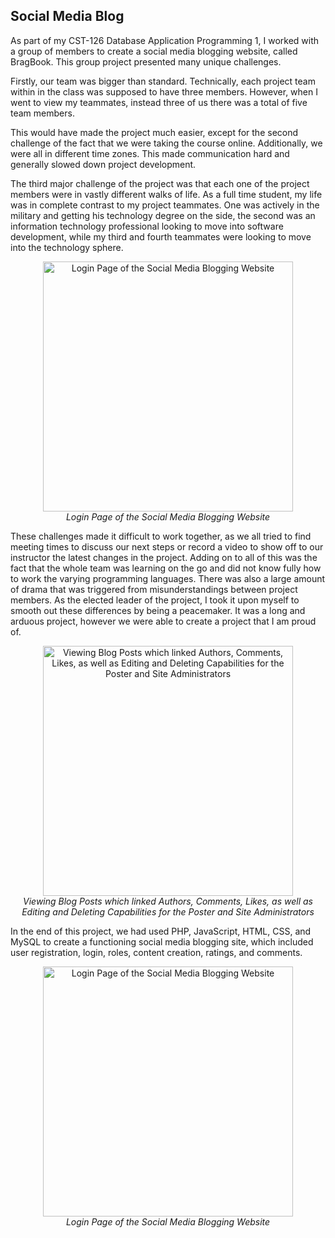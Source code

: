 ## Social Media Blog

As part of my CST-126 Database Application Programming 1, I worked with a group of members to create a social media blogging website, called BragBook. This group project presented many unique challenges. 

Firstly, our team was bigger than standard. Technically, each project team within in the class was supposed to have three members. However, when I went to view my teammates, instead three of us there was a total of five team members.

This would have made the project much easier, except for the second challenge of the fact that we were taking the course online. Additionally, we were all in different time zones. This made communication hard and generally slowed down project development.

The third major challenge of the project was that each one of the project members were in vastly different walks of life.  As a full time student, my life was in complete contrast to my project teammates. One was actively in the military and getting his technology degree on the side, the second was an information technology professional looking to move into software development, while my third and fourth teammates were looking to move into the technology sphere.

<p align="center">
  <img width="400" src="https://user-images.githubusercontent.com/101227901/160267388-cf31d346-0617-4e13-b9fc-d5fb21bd2c8d.PNG" alt="Login Page of the Social Media Blogging Website">
  <br>
  <i>Login Page of the Social Media Blogging Website</i>
</p>

These challenges made it difficult to work together, as we all tried to find meeting times to discuss our next steps or record a video to show off to our instructor the latest changes in the project. Adding on to all of this was the fact that the whole team was learning on the go and did not know fully how to work the varying programming languages. There was also a large amount of drama that was triggered from misunderstandings between project members. As the elected leader of the project, I took it upon myself to smooth out these differences by being a peacemaker. It was a long and arduous project, however we were able to create a project that I am proud of.

<p align="center">
  <img width="400" src="https://user-images.githubusercontent.com/101227901/160267387-a0c4ddc7-0e35-46ea-8469-ac31207ed57d.PNG" alt="Viewing Blog Posts which linked Authors, Comments, Likes, as well as Editing and Deleting Capabilities for the Poster and Site Administrators">
  <br>
  <i>Viewing Blog Posts which linked Authors, Comments, Likes, as well as Editing and Deleting Capabilities for the Poster and Site Administrators</i>
</p>

In the end of this project, we had used PHP, JavaScript, HTML, CSS, and MySQL to create a functioning social media blogging site, which included user registration, login, roles, content creation, ratings, and comments.

<p align="center">
  <img width="400" src="https://user-images.githubusercontent.com/101227901/160267386-5ffc9123-276f-4077-b746-cfb1650face7.PNG" alt="Login Page of the Social Media Blogging Website">
  <br>
  <i>Login Page of the Social Media Blogging Website</i>
</p>
